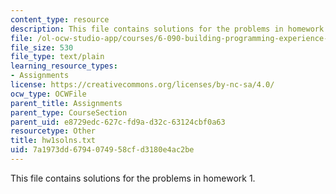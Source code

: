 ```yaml
---
content_type: resource
description: This file contains solutions for the problems in homework 1.
file: /ol-ocw-studio-app/courses/6-090-building-programming-experience-a-lead-in-to-6-001-january-iap-2005/7a1973dd6794074958cfd3180e4ac2be_hw1solns.txt
file_size: 530
file_type: text/plain
learning_resource_types:
- Assignments
license: https://creativecommons.org/licenses/by-nc-sa/4.0/
ocw_type: OCWFile
parent_title: Assignments
parent_type: CourseSection
parent_uid: e8729edc-627c-fd9a-d32c-63124cbf0a63
resourcetype: Other
title: hw1solns.txt
uid: 7a1973dd-6794-0749-58cf-d3180e4ac2be
---
```

This file contains solutions for the problems in homework 1.